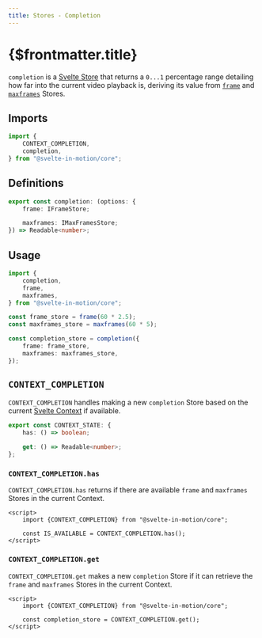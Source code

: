 ```yaml
---
title: Stores - Completion
---
```


# {$frontmatter.title}

`completion` is a [Svelte Store](https://svelte.dev/docs#run-time-svelte-store-writable) that returns a `0...1` percentage range detailing how far into the current video playback is, deriving its value from [`frame`](./%5B...2%5Dstores-frame.md) and [`maxframes`](./%5B...2%5Dstores-maxframes.md) Stores.

## Imports

```typescript
import {
    CONTEXT_COMPLETION,
    completion,
} from "@svelte-in-motion/core";
```

## Definitions

```typescript
export const completion: (options: {
    frame: IFrameStore;

    maxframes: IMaxFramesStore;
}) => Readable<number>;
```

## Usage

```typescript
import {
    completion,
    frame,
    maxframes,
} from "@svelte-in-motion/core";

const frame_store = frame(60 * 2.5);
const maxframes_store = maxframes(60 * 5);

const completion_store = completion({
    frame: frame_store,
    maxframes: maxframes_store,
});
```

## `CONTEXT_COMPLETION`

`CONTEXT_COMPLETION` handles making a new `completion` Store based on the current [Svelte Context](https://svelte.dev/docs#run-time-svelte-setcontext) if available.

```typescript
export const CONTEXT_STATE: {
    has: () => boolean;

    get: () => Readable<number>;
};
```

### `CONTEXT_COMPLETION.has`

`CONTEXT_COMPLETION.has` returns if there are available `frame` and `maxframes` Stores in the current Context.

```svelte
<script>
    import {CONTEXT_COMPLETION} from "@svelte-in-motion/core";

    const IS_AVAILABLE = CONTEXT_COMPLETION.has();
</script>
```

### `CONTEXT_COMPLETION.get`

`CONTEXT_COMPLETION.get` makes a new `completion` Store if it can retrieve the `frame` and `maxframes` Stores in the current Context.

```svelte
<script>
    import {CONTEXT_COMPLETION} from "@svelte-in-motion/core";

    const completion_store = CONTEXT_COMPLETION.get();
</script>
```

